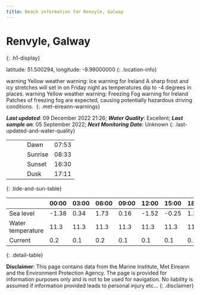 ```yaml
---
title: Beach information for Renvyle, Galway
---
```

# Renvyle, Galway 
{: .h1-display}

latitude: 51.500294, longitude: -9.99000000
{: .location-info}

<span class="material-icons yellow-warning">warning</span>&nbsp;Yellow weather warning: Ice warning for Ireland A sharp frost and icy stretches will set in on Friday night as temperatures dip to -4 degrees in places.&nbsp;<span class="material-icons yellow-warning">warning</span>&nbsp;Yellow weather warning: Freezing Fog warning for Ireland Patches of freezing fog are expected, causing potentially hazardous driving conditions.&nbsp;
{: .met-eireann-warnings}

___Last updated___: 09 December 2022 21:26; ___Water Quality___: Excellent;
___Last sample on___: 05 September 2022; ___Next Monitoring Date___: Unknown
{: .last-updated-and-water-quality}

|   |   |   |   |   |
|---|---|---|---|---|
|   |   |   | Dawn  | 07:53 |
|   |   |   | Sunrise  | 08:33 |
|   |   |   | Sunset  | 16:30 |
|   |   |   | Dusk  | 17:11 |
{: .tide-and-sun-table}

<div></div>

| | 00:00 | 03:00 | 06:00 | 09:00 | 12:00 | 15:00 | 18:00 | 21:00 |
|---|---|---|---|---|---|---|---|---|
| Sea level | -1.38 | 0.34 | 1.73 | 0.16| -1.52 | -0.25 | 1.32 | 0.24 |
| Water temperature | 11.3 | 11.3 | 11.3 | 11.3 | 11.3 | 11.3 | 11.3 | 11.3 |
| Current | 0.2 | 0.1 | 0.2 | 0.1 | 0.1| 0.1 | 0.1 | 0.1 |
{: .detail-table}

__Disclaimer__: This page contains data from the Marine Institute,
Met Eireann and the Environment Protection Agency. The page is provided for
information purposes only and is not to be used for navigation. No liability
is assumed if information provided leads to personal injury etc...
{: .disclaimer}